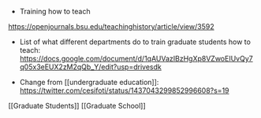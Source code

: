   - Training how to teach

https://openjournals.bsu.edu/teachinghistory/article/view/3592

  - List of what different departments do to train graduate students how
    to teach:
    https://docs.google.com/document/d/1qAUVazIBzHgXp8VZwoEIUvQy7q05x3eEUX2zM2qQb_Y/edit?usp=drivesdk

  - Change from  [[undergraduate education]]:
    https://twitter.com/cesifoti/status/1437043299852996608?s=19

[[Graduate Students]] [[Graduate School]]